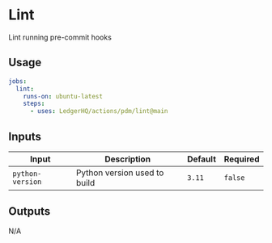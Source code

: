 # Lint

Lint running pre-commit hooks

## Usage

```yaml
jobs:
  lint:
    runs-on: ubuntu-latest
    steps:
      - uses: LedgerHQ/actions/pdm/lint@main
```

## Inputs

| Input | Description | Default | Required |
|-------|-------------|---------|----------|
| `python-version` | Python version used to build | `3.11` | `false` |

## Outputs

N/A
